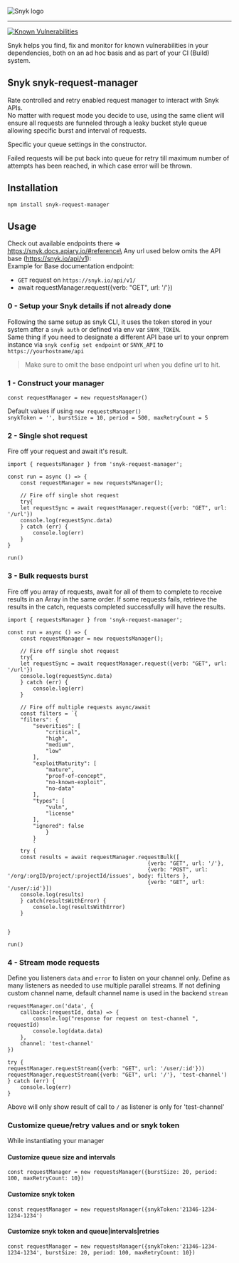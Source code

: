 ![Snyk logo](https://snyk.io/style/asset/logo/snyk-print.svg)

***

[![Known Vulnerabilities](https://snyk.io/test/github/snyk-tech-services/snyk-request-manager/badge.svg)](https://snyk.io/test/github/snyk-tech-services/snyk-request-manager)

Snyk helps you find, fix and monitor for known vulnerabilities in your dependencies, both on an ad hoc basis and as part of your CI (Build) system.

## Snyk snyk-request-manager
Rate controlled and retry enabled request manager to interact with Snyk APIs.\
No matter with request mode you decide to use, using the same client will ensure all requests are funneled through a leaky bucket style queue allowing specific burst and interval of requests.

Specific your queue settings in the constructor.

Failed requests will be put back into queue for retry till maximum number of attempts has been reached, in which case error will be thrown.

## Installation
`npm install snyk-request-manager`

## Usage

Check out available endpoints there => https://snyk.docs.apiary.io/#reference\
Any url used below omits the API base (https://snyk.io/api/v1):\
Example for Base documentation endpoint:
* `GET` request on `https://snyk.io/api/v1/`
* await requestManager.request({verb: "GET", url: '/'})

### 0 - Setup your Snyk details if not already done
Following the same setup as snyk CLI, it uses the token stored in your system after a `snyk auth` or defined via env var `SNYK_TOKEN`.
\
Same thing if you need to designate a different API base url to your onprem instance via `snyk config set endpoint` or `SNYK_API` to `https://yourhostname/api`

>Make sure to omit the base endpoint url when you define url to hit.

### 1 - Construct your manager


    const requestManager = new requestsManager()

Default values if using `new requestsManager()`\
    `snykToken = '', burstSize = 10, period = 500, maxRetryCount = 5`



### 2 - Single shot request
Fire off your request and await it's result.

    import { requestsManager } from 'snyk-request-manager';

    const run = async () => {
        const requestManager = new requestsManager();

        // Fire off single shot request
        try{
        let requestSync = await requestManager.request({verb: "GET", url: '/url'})
        console.log(requestSync.data)
        } catch (err) {
            console.log(err)
        }
    }

    run()


### 3 - Bulk requests burst
Fire off you array of requests, await for all of them to complete to receive results in an Array in the same order.
If some requests fails, retrieve the results in the catch, requests completed successfully will have the results.

    import { requestsManager } from 'snyk-request-manager';

    const run = async () => {
        const requestManager = new requestsManager();

        // Fire off single shot request
        try{
        let requestSync = await requestManager.request({verb: "GET", url: '/url'})
        console.log(requestSync.data)
        } catch (err) {
            console.log(err)
        }

        // Fire off multiple requests async/await
        const filters = `{
        "filters": {
            "severities": [
                "critical",
                "high",
                "medium",
                "low"
            ],
            "exploitMaturity": [
                "mature",
                "proof-of-concept",
                "no-known-exploit",
                "no-data"
            ],
            "types": [
                "vuln",
                "license"
            ],
            "ignored": false
                }
            }
            `
        try {
        const results = await requestManager.requestBulk([
                                                {verb: "GET", url: '/'},
                                                {verb: "POST", url: '/org/:orgID/project/:projectId/issues', body: filters },
                                                {verb: "GET", url: '/user/:id'}])
        console.log(results)
        } catch(resultsWithError) {
            console.log(resultsWithError)
        }


    }

    run()



### 4 - Stream mode requests

Define you listeners `data` and `error` to listen on your channel only.
Define as many listeners as needed to use multiple parallel streams.
If not defining custom channel name, default channel name is used in the backend `stream`


    requestManager.on('data', {
        callback:(requestId, data) => {
            console.log("response for request on test-channel ", requestId)
            console.log(data.data)
        },
        channel: 'test-channel'
    })

    try {
    requestManager.requestStream({verb: "GET", url: '/user/:id'}))
    requestManager.requestStream({verb: "GET", url: '/'}, 'test-channel')
    } catch (err) {
        console.log(err)
    }


Above will only show result of call to `/` as listener is only for 'test-channel'


### Customize queue/retry values and or snyk token
While instantiating your manager

#### Customize queue size and intervals
```
const requestManager = new requestsManager({burstSize: 20, period: 100, maxRetryCount: 10})
```

#### Customize snyk token
```
const requestManager = new requestsManager({snykToken:'21346-1234-1234-1234')
```

#### Customize snyk token and queue|intervals|retries
```
const requestManager = new requestsManager({snykToken:'21346-1234-1234-1234', burstSize: 20, period: 100, maxRetryCount: 10})
```
